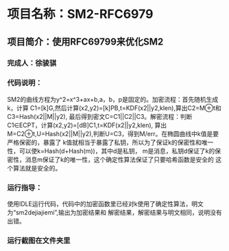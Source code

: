 # 项目名称：SM2-RFC6979
## 项目简介：使用RFC69799来优化SM2
### 完成人：徐骏骐
### 代码说明：
SM2的曲线方程为y^2=x^3+ax+b,a，b，p是固定的。加密流程：首先随机生成k，计算
C1=[k]G,然后计算(x2,y2)=[k]PB,t=KDF(x2||y2,klen),算出C2=M⊕t和C3=Hash(x2||M||y2),
最后得到密文C=C1||C2||C3。解密流程：判断C1∈ECPT，计算(x2,y2)=[dB]C1,t=KDF(x2||y2,klen),
算出M=C2⊕t,U=Hash(x2||M||y2),判断U=C3，得到M/err。在椭圆曲线中k值是要严格保密的，暴露了
k值就相当于暴露了私钥，所以为了保证k的保密性和唯一性，可以使k=Hash(d+Hash(m))，其中d是私钥，
m是消息，私钥d保证了k的保密性，消息m保证了k的唯一性，这个确定性算法保证了只要哈希函数是安全的
这个算法就是安全的。
### 运行指导：
使用IDLE运行代码，代码中的加密函数里已经对k使用了确定性算法，明文为“sm2dejiajiemi”,输出为加密结果和
解密结果，解密结果与明文相同，说明没有出错。
### 运行截图在文件夹里
